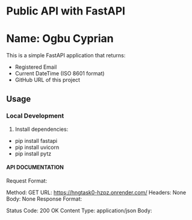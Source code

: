 # Public API with FastAPI

# Name: Ogbu Cyprian

This is a simple FastAPI application that returns:

- Registered Email
- Current DateTime (ISO 8601 format)
- GitHub URL of this project

## Usage

### Local Development
1. Install dependencies:
- pip install fastapi
- pip install uvicorn
- pip install pytz

#### API DOCUMENTATION
Request Format:

Method: GET
URL: https://hngtask0-hzpz.onrender.com/
Headers: None
Body: None
Response Format:

Status Code: 200 OK
Content Type: application/json
Body: